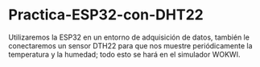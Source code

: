 # Practica-ESP32-con-DHT22
Utilizaremos la ESP32 en un entorno de adquisición de datos, también le conectaremos un sensor DTH22 para que nos muestre periódicamente la temperatura y la humedad; todo esto se hará en el simulador WOKWI.
